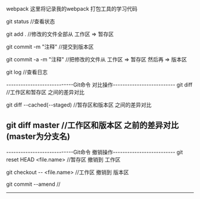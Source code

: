 webpack
这里将记录我的webpack 打包工具的学习代码 

git status 	//查看状态

git add . 	//修改的文件全部从 工作区 => 暂存区

git commit -m "注释"	//提交到版本区

git commit -a -m "注释"		//把修改的文件从 工作区 => 暂存区 然后再 => 版本区


git log 	//查看日志

----------------------------Git命令 对比操作--------------------------
git diff	//工作区和暂存区 之间的差异对比

git diff --cached(--staged) //暂存区和版本区 之间的差异对比

git diff master		//工作区和版本区 之前的差异对比	(master为分支名)
----------------------------------------------------------------------


----------------------------Git命令 撤销操作--------------------------
git reset HEAD <file.name> 		//暂存区 撤销到 工作区

git checkout -- <file.name> 	//工作区 撤销到 版本区

git commit --amend				//




----------------------------------------------------------------------